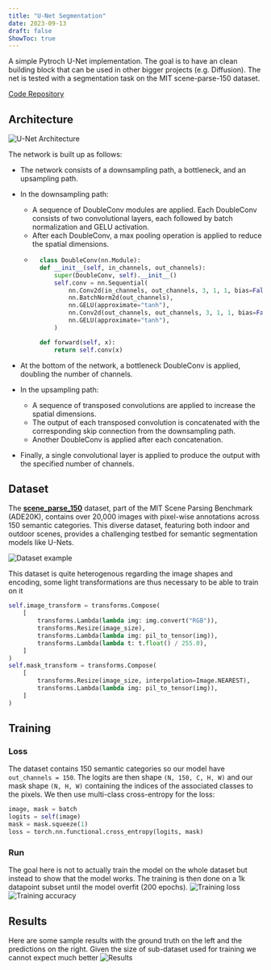 ```yaml
---
title: "U-Net Segmentation"
date: 2023-09-13
draft: false
ShowToc: true
---
```

A simple Pytroch U-Net implementation. The goal is to have an clean building block that can be used in other bigger projects (e.g. Diffusion). The net is tested with a segmentation task on the MIT scene-parse-150 dataset.

[Code Repository](https://github.com/JulienRineau/unet-segmentation)

## Architecture

![U-Net Architecture](/img/unet-segmentation/u-net-architecture.png)

The network is built up as follows:

- The network consists of a downsampling path, a bottleneck, and an upsampling path.
- In the downsampling path:

    - A sequence of DoubleConv modules are applied. Each DoubleConv consists of two convolutional layers, each followed by batch normalization and GELU activation.
    - After each DoubleConv, a max pooling operation is applied to reduce the spatial dimensions.
    - ```python
        class DoubleConv(nn.Module):
        def __init__(self, in_channels, out_channels):
            super(DoubleConv, self).__init__()
            self.conv = nn.Sequential(
                nn.Conv2d(in_channels, out_channels, 3, 1, 1, bias=False),
                nn.BatchNorm2d(out_channels),
                nn.GELU(approximate="tanh"),
                nn.Conv2d(out_channels, out_channels, 3, 1, 1, bias=False),
                nn.GELU(approximate="tanh"),
            )

        def forward(self, x):
            return self.conv(x)
        ```


- At the bottom of the network, a bottleneck DoubleConv is applied, doubling the number of channels.

- In the upsampling path:

    - A sequence of transposed convolutions are applied to increase the spatial dimensions.
    - The output of each transposed convolution is concatenated with the corresponding skip connection from the downsampling path.
    - Another DoubleConv is applied after each concatenation.

- Finally, a single convolutional layer is applied to produce the output with the specified number of channels.

## Dataset
The **[scene_parse_150](http://sceneparsing.csail.mit.edu)** dataset, part of the MIT Scene Parsing Benchmark (ADE20K), contains over 20,000 images with pixel-wise annotations across 150 semantic categories. This diverse dataset, featuring both indoor and outdoor scenes, provides a challenging testbed for semantic segmentation models like U-Nets.

![Dataset example](/img/unet-segmentation/dataset_stacked_image.jpg)

This dataset is quite heterogenous regarding the image shapes and encoding, some light transformations are thus necessary to be able to train on it

```python
self.image_transform = transforms.Compose(
    [
        transforms.Lambda(lambda img: img.convert("RGB")),
        transforms.Resize(image_size),
        transforms.Lambda(lambda img: pil_to_tensor(img)),
        transforms.Lambda(lambda t: t.float() / 255.0),
    ]
)
self.mask_transform = transforms.Compose(
    [
        transforms.Resize(image_size, interpolation=Image.NEAREST),
        transforms.Lambda(lambda img: pil_to_tensor(img)),
    ]
)
```
## Training
### Loss
The dataset contains 150 semantic categories so our model have ```out_channels = 150```. The logits are then shape ```(N, 150, C, H, W)``` and our mask shape ```(N, H, W)``` containing the indices of the associated classes to the pixels. We then use multi-class cross-entropy for the loss:
```python
image, mask = batch
logits = self(image)
mask = mask.squeeze(1) 
loss = torch.nn.functional.cross_entropy(logits, mask)
``` 
### Run
The goal here is not to actually train the model on the whole dataset but instead to show that the model works. The training is then done on a 1k datapoint subset until the model overfit (200 epochs).
![Training loss](/img/unet-segmentation/train_loss.png)
![Training accuracy](/img/unet-segmentation/train_acc.png)


## Results
Here are some sample results with the ground truth on the left and the predictions on the right. Given the size of sub-dataset used for training we cannot expect much better 
![Results](/img/unet-segmentation/stacked_result.png)



